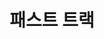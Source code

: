 ---
id: 44
title: 패스트 트랙
caption: 리스/렌트 즉시출고 견적 서비스
url: https://leaderscpa.com/merchant/fasttrack/
category: Car
device: PC, Mobile
---